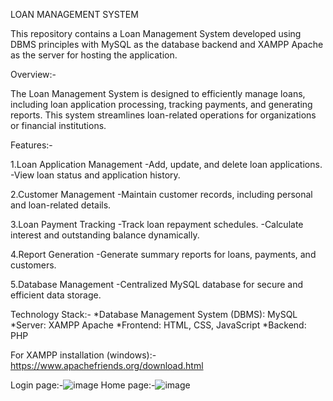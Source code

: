 LOAN MANAGEMENT SYSTEM

This repository contains a Loan Management System developed using DBMS principles with MySQL as the database backend and XAMPP Apache as the server for hosting the application.

Overview:-

The Loan Management System is designed to efficiently manage loans, including loan application processing, tracking payments, and generating reports. This system streamlines loan-related operations for organizations or financial institutions.

Features:-

1.Loan Application Management
-Add, update, and delete loan applications.
-View loan status and application history.

2.Customer Management
-Maintain customer records, including personal and loan-related details.

3.Loan Payment Tracking
-Track loan repayment schedules.
-Calculate interest and outstanding balance dynamically.

4.Report Generation
-Generate summary reports for loans, payments, and customers.

5.Database Management
-Centralized MySQL database for secure and efficient data storage.

Technology Stack:-
*Database Management System (DBMS): MySQL
*Server: XAMPP Apache
*Frontend: HTML, CSS, JavaScript
*Backend: PHP

For XAMPP installation (windows):-https://www.apachefriends.org/download.html


Login page:-![image](https://github.com/user-attachments/assets/7cabbd62-86c2-4374-b0c1-b72abcd412b8)
Home page:-![image](https://github.com/user-attachments/assets/6359c619-70d4-4301-bd4f-da83b68646d9)


